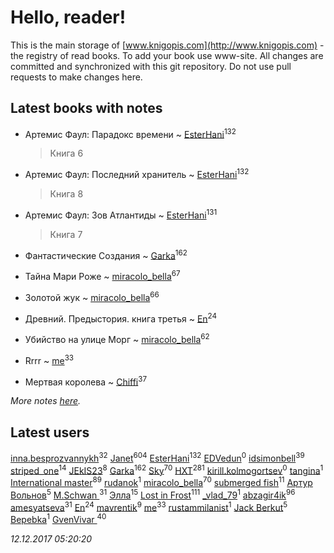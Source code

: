 # Hello, reader!
This is the main storage of [www.knigopis.com](http://www.knigopis.com) - the registry of read books.
To add your book use www-site. All changes are committed and synchronized with this git repository.
Do not use pull requests to make changes here.


## Latest books with notes
* Артемис Фаул: Парадокс времени ~ [EsterHani](users/305/30558181-vkontakte)<sup>132</sup>
    > Книга 6

* Артемис Фаул: Последний хранитель ~ [EsterHani](users/305/30558181-vkontakte)<sup>132</sup>
    > Книга 8

* Артемис Фаул: Зов Атлантиды ~ [EsterHani](users/305/30558181-vkontakte)<sup>131</sup>
    > Книга 7

* Фантастические Создания ~ [Garka](users/115/115753719718250012620-google)<sup>162</sup>

* Тайна Мари Роже ~ [miracolo_bella](users/180/180139283-vkontakte)<sup>67</sup>

* Золотой жук ~ [miracolo_bella](users/180/180139283-vkontakte)<sup>66</sup>

* Древний. Предыстория. книга третья ~ [En](users/333/333646551-vkontakte)<sup>24</sup>

* Убийство на улице Морг ~ [miracolo_bella](users/180/180139283-vkontakte)<sup>62</sup>

* Rrrr ~ [me](users/381/381417697-yandex)<sup>33</sup>

* Мертвая королева ~ [Chiffi](users/105/105831994080785626680-google)<sup>37</sup>


_More notes [here](latest_books_with_notes.md)._


## Latest users
[inna.besprozvannykh](users/733/73323849-yandex)<sup>32</sup> 
[Janet](users/108/108113656204404967440-google)<sup>604</sup> 
[EsterHani](users/305/30558181-vkontakte)<sup>132</sup> 
[EDVedun](users/112/112906369786975469815-google)<sup>0</sup> 
[idsimonbell](users/380/380554090-vkontakte)<sup>39</sup> 
[striped_one](users/249/249815548-vkontakte)<sup>14</sup> 
[JEkIS23](users/115/115604603872979762940-google)<sup>8</sup> 
[Garka](users/115/115753719718250012620-google)<sup>162</sup> 
[Sky](users/118/118049897850017649660-google)<sup>70</sup> 
[HXT](users/100/100002563462782-facebook)<sup>281</sup> 
[kirill.kolmogortsev](users/192/192728266-vkontakte)<sup>0</sup> 
[tangina](users/101/10155555907294681-facebook)<sup>1</sup> 
[International master](users/741/74140988-vkontakte)<sup>89</sup> 
[rudanok](users/107/107182375378136908346-google)<sup>1</sup> 
[miracolo_bella](users/180/180139283-vkontakte)<sup>70</sup> 
[submerged fish](users/471/471364154-yandex)<sup>11</sup> 
[Артур Вольнов](users/225/225880893-vkontakte)<sup>5</sup> 
[M.Schwan ](users/101/101892939810731181399-google)<sup>31</sup> 
[Элла](users/100/1002037069862545-facebook)<sup>15</sup> 
[Lost in Frost](users/103/103293621948650602575-google)<sup>111</sup> 
[_vlad_79](users/396/396799852-vkontakte)<sup>1</sup> 
[abzagir4ik](users/362/3621623-vkontakte)<sup>96</sup> 
[amesyatseva](users/335/3358937-vkontakte)<sup>31</sup> 
[En](users/333/333646551-vkontakte)<sup>24</sup> 
[mavrentik](users/200/200666735-vkontakte)<sup>9</sup> 
[me](users/381/381417697-yandex)<sup>33</sup> 
[rustammilanist](users/439/439343791-vkontakte)<sup>1</sup> 
[Jack Berkut](users/323/323667452-vkontakte)<sup>5</sup> 
[Bepebka](users/238/238356806-vkontakte)<sup>1</sup> 
[GvenVivar ](users/158/158266434925901-facebook)<sup>40</sup> 


_12.12.2017 05:20:20_
